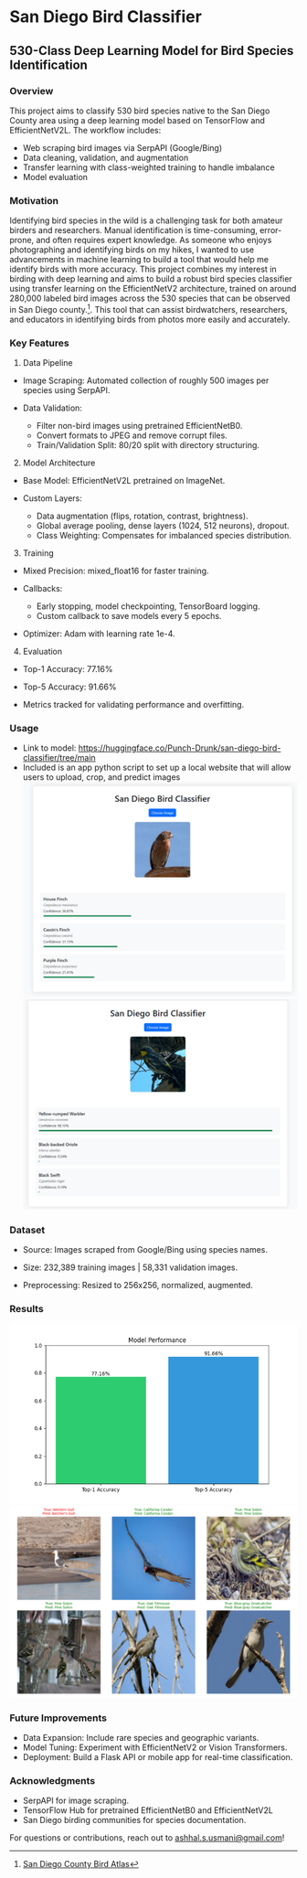 # San Diego Bird Classifier
## 530-Class Deep Learning Model for Bird Species Identification

### Overview
This project aims to classify 530 bird species native to the San Diego County area using a deep learning model based on TensorFlow and EfficientNetV2L. The workflow includes:
- Web scraping bird images via SerpAPI (Google/Bing)
- Data cleaning, validation, and augmentation
- Transfer learning with class-weighted training to handle imbalance
- Model evaluation

### Motivation
Identifying bird species in the wild is a challenging task for both amateur birders and researchers. Manual identification is time-consuming, error-prone, and often requires expert knowledge. As someone who enjoys photographing and identifying birds on my hikes, I wanted to use advancements in machine learning to build a tool that would help me identify birds with more accuracy. This project combines my interest in birding with deep learning and aims to build a robust bird species classifier using transfer learning on the EfficientNetV2 architecture, trained on around 280,000 labeled bird images across the 530 species that can be observed in San Diego county.[^1].
This tool that can assist birdwatchers, researchers, and educators in identifying birds from photos more easily and accurately.

[^1]: [San Diego County Bird Atlas](https://sdplantatlas.org/BirdAtlas/BirdPages.aspx)


### Key Features
1. Data Pipeline
- Image Scraping: Automated collection of roughly 500 images per species using SerpAPI.

- Data Validation:
  - Filter non-bird images using pretrained EfficientNetB0.
  - Convert formats to JPEG and remove corrupt files.
  - Train/Validation Split: 80/20 split with directory structuring.

2. Model Architecture
- Base Model: EfficientNetV2L pretrained on ImageNet.

- Custom Layers:
  - Data augmentation (flips, rotation, contrast, brightness).
  - Global average pooling, dense layers (1024, 512 neurons), dropout.
  - Class Weighting: Compensates for imbalanced species distribution.

3. Training
- Mixed Precision: mixed_float16 for faster training.

- Callbacks:
  - Early stopping, model checkpointing, TensorBoard logging.
  - Custom callback to save models every 5 epochs.

- Optimizer: Adam with learning rate 1e-4.

4. Evaluation
- Top-1 Accuracy: 77.16%

- Top-5 Accuracy: 91.66%

- Metrics tracked for validating performance and overfitting.

### Usage
- Link to model: https://huggingface.co/Punch-Drunk/san-diego-bird-classifier/tree/main
- Included is an app python script to set up a local website that will allow users to upload, crop, and predict images
![Bird App Example](images/birdapp1.png) ![Bird App Example 2](images/birdapp2.png)
### Dataset
- Source: Images scraped from Google/Bing using species names.

- Size: 232,389 training images | 58,331 validation images.

- Preprocessing: Resized to 256x256, normalized, augmented.

### Results
![accuracy](images/model_performance.png)
![sample predictions](images/sample_predictions.png)

### Future Improvements
- Data Expansion: Include rare species and geographic variants.
- Model Tuning: Experiment with EfficientNetV2 or Vision Transformers.
- Deployment: Build a Flask API or mobile app for real-time classification.

### Acknowledgments
- SerpAPI for image scraping.
- TensorFlow Hub for pretrained EfficientNetB0 and EfficientNetV2L
- San Diego birding communities for species documentation.

For questions or contributions, reach out to ashhal.s.usmani@gmail.com!
